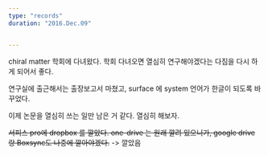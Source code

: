 ```yaml
---
type: "records"
duration: "2016.Dec.09"


---
```


 chiral matter 학회에 다녀왔다. 학회 다녀오면 열심히 연구해야겠다는 다짐을 다시 하게 되어서 좋다.

 연구실에 출근해서는 출장보고서 마쳤고, surface 에 system 언어가 한글이 되도록 바꾸었다.

 이제 논문을 열심히 쓰는 일만 남은 거 같다. 열심히 해보자.

~~서피스 pro에 dropbox 를 깔았다. one-drive 는 원래 깔려 있으니가, google drive 랑 Boxsync도 나중에 깔아야겠다.~~ -> 깔았음
